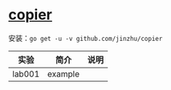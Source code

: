 # [copier](https://github.com/jinzhu/copier)
安装：`go get -u -v github.com/jinzhu/copier`

|实验|简介|说明|
|---|---|---|
|lab001|example||